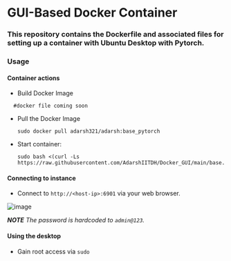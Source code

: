 # GUI-Based Docker Container
### This repository contains the Dockerfile and associated files for setting up a container with Ubuntu Desktop with Pytorch.

### Usage

#### Container actions

* Build Docker Image
```
  #docker file coming soon
```
* Pull the Docker Image
  
      sudo docker pull adarsh321/adarsh:base_pytorch
* Start container:

      sudo bash <(curl -Ls https://raw.githubusercontent.com/AdarshIITDH/Docker_GUI/main/base.sh)
      

#### Connecting to instance

* Connect to `http://<host-ip>:6901` via your web browser.

![image](https://github.com/AdarshIITDH/Docker/assets/60352729/b59d8db3-7043-4f69-833e-023da4998d14)


_**NOTE** The password is hardcoded to `admin@123`._

#### Using the desktop

* Gain root access via `sudo`













